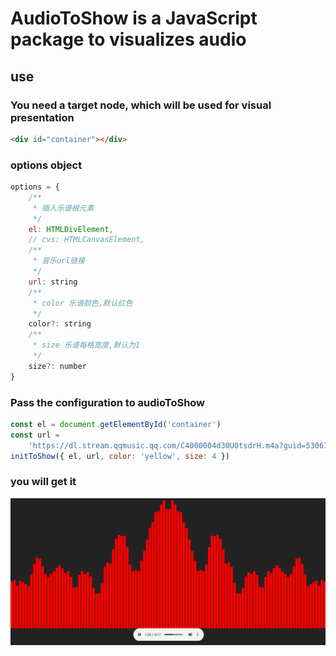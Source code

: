 # AudioToShow is a JavaScript package to visualizes audio

## use

### You need a target node, which will be used for visual presentation

```html
<div id="container"></div>
```

### options object

```javascript
options = {
    /**
     * 插入乐谱根元素
     */
    el: HTMLDivElement,
    // cvs: HTMLCanvasElement,
    /**
     * 音乐url链接
     */
    url: string
    /**
     * color 乐谱颜色,默认红色
     */
    color?: string
    /**
     * size 乐谱每格宽度,默认为1
     */
    size?: number
}
```

### Pass the configuration to audioToShow

```javascript
const el = document.getElementById('container')
const url =
    'https://dl.stream.qqmusic.qq.com/C4000004d30U0tsdrH.m4a?guid=5306109274&vkey=396BC7D7A2B9B22E14854BEC5D7FA7637553FA74D934FD77F9513EC0C42D9C34EC3A955680AFAC5780842B5A442C48BE693650E20F3B4AEA&uin=&fromtag=120032'
initToShow({ el, url, color: 'yellow', size: 4 })
```

### you will get it

![1676954972866](image/readme/1676954972866.png)
